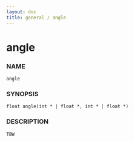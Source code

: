 ```yaml
---
layout: doc
title: general / angle
---
```

# angle

### NAME

    angle

### SYNOPSIS

    float angle(int * | float *, int * | float *)

### DESCRIPTION

    TBW


